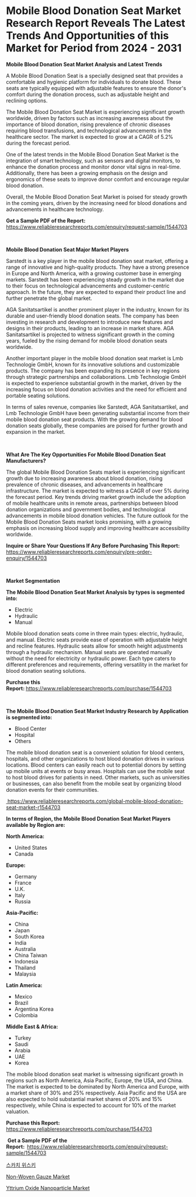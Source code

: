 <p><h1>Mobile Blood Donation Seat Market Research Report Reveals The Latest Trends And Opportunities of this Market for Period from 2024 - 2031</h1></p><p><strong>Mobile Blood Donation Seat Market Analysis and Latest Trends</strong></p>
<p><p>A Mobile Blood Donation Seat is a specially designed seat that provides a comfortable and hygienic platform for individuals to donate blood. These seats are typically equipped with adjustable features to ensure the donor's comfort during the donation process, such as adjustable height and reclining options.</p><p>The Mobile Blood Donation Seat Market is experiencing significant growth worldwide, driven by factors such as increasing awareness about the importance of blood donation, rising prevalence of chronic diseases requiring blood transfusions, and technological advancements in the healthcare sector. The market is expected to grow at a CAGR of 5.2% during the forecast period.</p><p>One of the latest trends in the Mobile Blood Donation Seat Market is the integration of smart technology, such as sensors and digital monitors, to enhance the donation process and monitor donor vital signs in real-time. Additionally, there has been a growing emphasis on the design and ergonomics of these seats to improve donor comfort and encourage regular blood donation.</p><p>Overall, the Mobile Blood Donation Seat Market is poised for steady growth in the coming years, driven by the increasing need for blood donations and advancements in healthcare technology.</p></p>
<p><strong>Get a Sample PDF of the Report:&nbsp;</strong> <a href="https://www.reliableresearchreports.com/enquiry/request-sample/1544703">https://www.reliableresearchreports.com/enquiry/request-sample/1544703</a></p>
<p>&nbsp;</p>
<p><strong>Mobile Blood Donation Seat Major Market Players</strong></p>
<p><p>Sarstedt is a key player in the mobile blood donation seat market, offering a range of innovative and high-quality products. They have a strong presence in Europe and North America, with a growing customer base in emerging markets. Sarstedt has been experiencing steady growth in the market due to their focus on technological advancements and customer-centric approach. In the future, they are expected to expand their product line and further penetrate the global market.</p><p>AGA Sanitatsartikel is another prominent player in the industry, known for its durable and user-friendly blood donation seats. The company has been investing in research and development to introduce new features and designs in their products, leading to an increase in market share. AGA Sanitatsartikel is projected to witness significant growth in the coming years, fueled by the rising demand for mobile blood donation seats worldwide.</p><p>Another important player in the mobile blood donation seat market is Lmb Technologie GmbH, known for its innovative solutions and customizable products. The company has been expanding its presence in key regions through strategic partnerships and collaborations. Lmb Technologie GmbH is expected to experience substantial growth in the market, driven by the increasing focus on blood donation activities and the need for efficient and portable seating solutions.</p><p>In terms of sales revenue, companies like Sarstedt, AGA Sanitatsartikel, and Lmb Technologie GmbH have been generating substantial income from their mobile blood donation seat products. With the growing demand for blood donation seats globally, these companies are poised for further growth and expansion in the market.</p></p>
<p>&nbsp;</p>
<p><strong>What Are The Key Opportunities For Mobile Blood Donation Seat Manufacturers?</strong></p>
<p><p>The global Mobile Blood Donation Seats market is experiencing significant growth due to increasing awareness about blood donation, rising prevalence of chronic diseases, and advancements in healthcare infrastructure. The market is expected to witness a CAGR of over 5% during the forecast period. Key trends driving market growth include the adoption of mobile healthcare units in remote areas, partnerships between blood donation organizations and government bodies, and technological advancements in mobile blood donation vehicles. The future outlook for the Mobile Blood Donation Seats market looks promising, with a growing emphasis on increasing blood supply and improving healthcare accessibility worldwide.</p></p>
<p><strong>Inquire or Share Your Questions If Any Before Purchasing This Report:</strong> <a href="https://www.reliableresearchreports.com/enquiry/pre-order-enquiry/1544703">https://www.reliableresearchreports.com/enquiry/pre-order-enquiry/1544703</a></p>
<p>&nbsp;</p>
<p><strong>Market Segmentation</strong></p>
<p><strong>The Mobile Blood Donation Seat Market Analysis by types is segmented into:</strong></p>
<p><ul><li>Electric</li><li>Hydraulic</li><li>Manual</li></ul></p>
<p><p>Mobile blood donation seats come in three main types: electric, hydraulic, and manual. Electric seats provide ease of operation with adjustable height and recline features. Hydraulic seats allow for smooth height adjustments through a hydraulic mechanism. Manual seats are operated manually without the need for electricity or hydraulic power. Each type caters to different preferences and requirements, offering versatility in the market for blood donation seating solutions.</p></p>
<p><strong>Purchase this Report:&nbsp;</strong><a href="https://www.reliableresearchreports.com/purchase/1544703">https://www.reliableresearchreports.com/purchase/1544703</a></p>
<p>&nbsp;</p>
<p><strong>The Mobile Blood Donation Seat Market Industry Research by Application is segmented into:</strong></p>
<p><ul><li>Blood Center</li><li>Hospital</li><li>Others</li></ul></p>
<p><p>The mobile blood donation seat is a convenient solution for blood centers, hospitals, and other organizations to host blood donation drives in various locations. Blood centers can easily reach out to potential donors by setting up mobile units at events or busy areas. Hospitals can use the mobile seat to host blood drives for patients in need. Other markets, such as universities or businesses, can also benefit from the mobile seat by organizing blood donation events for their communities.</p></p>
<p><a href="https://www.reliableresearchreports.com/global-mobile-blood-donation-seat-market-r1544703">&nbsp;https://www.reliableresearchreports.com/global-mobile-blood-donation-seat-market-r1544703</a></p>
<p><strong>In terms of Region, the Mobile Blood Donation Seat Market Players available by Region are:</strong></p>
<p>
    <p> <strong> North America: </strong>
        <ul>
            <li>United States</li>
            <li>Canada</li>
        </ul>
        </p> 
    <p> <strong> Europe: </strong>
        <ul>
            <li>Germany</li>
            <li>France</li>
            <li>U.K.</li>
            <li>Italy</li>
            <li>Russia</li>
        </ul>
        </p> 
    <p> <strong> Asia-Pacific: </strong>
        <ul>
            <li>China</li>
            <li>Japan</li>
            <li>South Korea</li>
            <li>India</li>
            <li>Australia</li>
            <li>China Taiwan</li>
            <li>Indonesia</li>
            <li>Thailand</li>
            <li>Malaysia</li>
        </ul>
        </p> 
    <p> <strong> Latin America: </strong>
        <ul>
            <li>Mexico</li>
            <li>Brazil</li>
            <li>Argentina Korea</li>
            <li>Colombia</li>
        </ul>
        </p> 
    <p> <strong> Middle East & Africa: </strong>
        <ul>
            <li>Turkey</li>
            <li>Saudi</li>
            <li>Arabia</li>
            <li>UAE</li>
            <li>Korea</li>
        </ul>
    </p>
    </p>
<p><p>The mobile blood donation seat market is witnessing significant growth in regions such as North America, Asia Pacific, Europe, the USA, and China. The market is expected to be dominated by North America and Europe, with a market share of 30% and 25% respectively. Asia Pacific and the USA are also expected to hold substantial market shares of 20% and 15% respectively, while China is expected to account for 10% of the market valuation.</p></p>
<p><strong>Purchase this Report: </strong><a href="https://www.reliableresearchreports.com/purchase/1544703">https://www.reliableresearchreports.com/purchase/1544703</a></p>
<p>&nbsp;<strong>Get a Sample PDF of the Report:&nbsp;&nbsp;</strong><a href="https://www.reliableresearchreports.com/enquiry/request-sample/1544703">https://www.reliableresearchreports.com/enquiry/request-sample/1544703</a></p>
<p><strong></strong></p>
<p><p><a href="https://github.com/lzrvbyqzftro57/Market-Research-Report-List-2/blob/main/317652346552.md">스카치 위스키</a></p><p><a href="https://github.com/RoccoManning/Market-Research-Report-List-4/blob/main/non-woven-gauze-market.md">Non-Woven Gauze Market</a></p><p><a href="https://issuu.com/reportprime-2/docs/yttrium-oxide-nanoparticle-market-size-2030.pptx">Yttrium Oxide Nanoparticle Market</a></p></p>